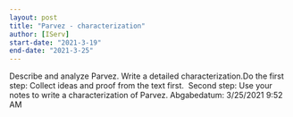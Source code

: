 ```yaml
---
layout: post
title: "Parvez - characterization"
author: [IServ]
start-date: "2021-3-19"
end-date: "2021-3-25"
---
```

Describe and analyze Parvez. Write a detailed characterization.Do the first step: Collect ideas and proof from the text first.  Second step: Use your notes to write a characterization of Parvez.
Abgabedatum: 3/25/2021 9:52 AM